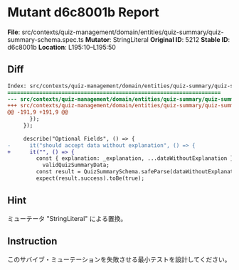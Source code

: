 # Mutant d6c8001b Report

**File**: src/contexts/quiz-management/domain/entities/quiz-summary/quiz-summary-schema.spec.ts
**Mutator**: StringLiteral
**Original ID**: 5212
**Stable ID**: d6c8001b
**Location**: L195:10–L195:50

## Diff

```diff
Index: src/contexts/quiz-management/domain/entities/quiz-summary/quiz-summary-schema.spec.ts
===================================================================
--- src/contexts/quiz-management/domain/entities/quiz-summary/quiz-summary-schema.spec.ts	original
+++ src/contexts/quiz-management/domain/entities/quiz-summary/quiz-summary-schema.spec.ts	mutated #5212
@@ -191,9 +191,9 @@
       });
     });
 
     describe("Optional Fields", () => {
-      it("should accept data without explanation", () => {
+      it("", () => {
         const { explanation: _explanation, ...dataWithoutExplanation } =
           validQuizSummaryData;
         const result = QuizSummarySchema.safeParse(dataWithoutExplanation);
         expect(result.success).toBe(true);
```

## Hint

ミューテータ "StringLiteral" による置換。

## Instruction

このサバイブ・ミューテーションを失敗させる最小テストを設計してください。
